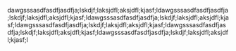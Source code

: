 dawgsssasdfasdfjasdfja;lskdjf;laksjdfl;aksjdfl;kjasf;ldawgsssasdfasdfjasdfja;lskdjf;laksjdfl;aksjdfl;kjasf;ldawgsssasdfasdfjasdfja;lskdjf;laksjdfl;aksjdfl;kjasf;ldawgsssasdfasdfjasdfja;lskdjf;laksjdfl;aksjdfl;kjasf;ldawgsssasdfasdfjasdfja;lskdjf;laksjdfl;aksjdfl;kjasf;ldawgsssasdfasdfjasdfja;lskdjf;laksjdfl;aksjdfl;kjasf;l